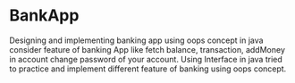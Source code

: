 # BankApp
Designing and implementing banking app using oops concept in java consider feature of banking App like fetch balance, transaction, addMoney in account change password of your account. Using Interface in java tried to practice and implement different feature of banking using oops concept.
